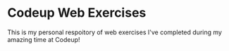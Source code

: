 # Codeup Web Exercises

This is my personal respoitory of web exercises I've completed during my amazing time at Codeup!
